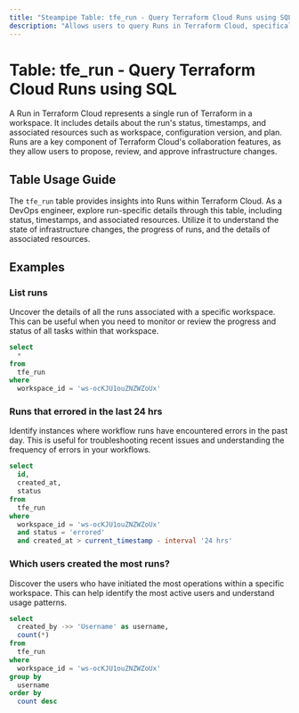 ```yaml
---
title: "Steampipe Table: tfe_run - Query Terraform Cloud Runs using SQL"
description: "Allows users to query Runs in Terraform Cloud, specifically providing details about the run's status, timestamps, and associated resources."
---
```


# Table: tfe_run - Query Terraform Cloud Runs using SQL

A Run in Terraform Cloud represents a single run of Terraform in a workspace. It includes details about the run's status, timestamps, and associated resources such as workspace, configuration version, and plan. Runs are a key component of Terraform Cloud's collaboration features, as they allow users to propose, review, and approve infrastructure changes.

## Table Usage Guide

The `tfe_run` table provides insights into Runs within Terraform Cloud. As a DevOps engineer, explore run-specific details through this table, including status, timestamps, and associated resources. Utilize it to understand the state of infrastructure changes, the progress of runs, and the details of associated resources.

## Examples

### List runs
Uncover the details of all the runs associated with a specific workspace. This can be useful when you need to monitor or review the progress and status of all tasks within that workspace.

```sql
select
  *
from
  tfe_run
where
  workspace_id = 'ws-ocKJU1ouZNZWZoUx'
```

### Runs that errored in the last 24 hrs
Identify instances where workflow runs have encountered errors in the past day. This is useful for troubleshooting recent issues and understanding the frequency of errors in your workflows.

```sql
select
  id,
  created_at,
  status
from
  tfe_run
where
  workspace_id = 'ws-ocKJU1ouZNZWZoUx'
  and status = 'errored'
  and created_at > current_timestamp - interval '24 hrs'
```

### Which users created the most runs?
Discover the users who have initiated the most operations within a specific workspace. This can help identify the most active users and understand usage patterns.

```sql
select
  created_by ->> 'Username' as username,
  count(*)
from
  tfe_run
where
  workspace_id = 'ws-ocKJU1ouZNZWZoUx'
group by
  username
order by
  count desc
```
